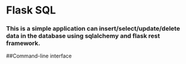 # Flask SQL
### This is a simple application can insert/select/update/delete data in the database using sqlalchemy and flask rest framework.



##Command-line interface 
 